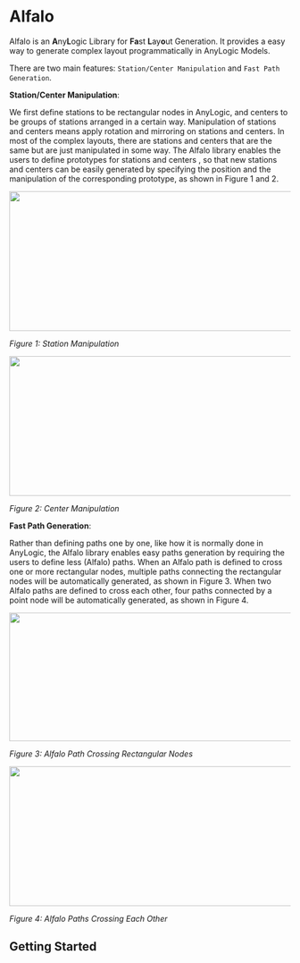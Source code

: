 # Alfalo
Alfalo is an **A**ny**L**ogic Library for **Fa**st **L**ay**o**ut Generation. It provides a easy way to generate complex layout programmatically in AnyLogic Models. 

There are two main features: `Station/Center Manipulation` and `Fast Path Generation`.

**Station/Center Manipulation**:

We first define stations to be rectangular nodes in AnyLogic, and centers to be groups of stations arranged in a certain way. Manipulation of stations and centers means apply rotation and mirroring on stations and centers. In most of the complex layouts, there are stations and centers that are the same but are just manipulated in some way. The Alfalo library enables the users to define prototypes for stations and centers , so that new stations and centers can be easily generated by specifying the position and the manipulation of the corresponding prototype, as shown in Figure 1 and 2. 

<img src="https://github.com/m1ng2e/Alfalo/assets/62451645/3809641e-0f1c-41d4-9259-90e5cb50b196" width="600" height="250">

*Figure 1: Station Manipulation*

<img src="https://github.com/m1ng2e/Alfalo/assets/62451645/46cff1b8-198a-44b4-bb6e-50bfbb60a5f3" width="600" height="250">

*Figure 2: Center Manipulation*

**Fast Path Generation**:

Rather than defining paths one by one, like how it is normally done in AnyLogic, the Alfalo library enables easy paths generation by requiring the users to define less (Alfalo) paths. When an Alfalo path is defined to cross one or more rectangular nodes, multiple paths connecting the rectangular nodes will be automatically generated, as shown in Figure 3. When two Alfalo paths are defined to cross each other, four paths connected by a point node will be automatically generated, as shown in Figure 4.

<img src="https://github.com/m1ng2e/Alfalo/assets/62451645/4c7f804d-045d-40be-b33e-04c63face41e" width="700" height="230">

*Figure 3: Alfalo Path Crossing Rectangular Nodes*

<img src="https://github.com/m1ng2e/Alfalo/assets/62451645/895da81c-bd45-4a7a-b84d-30ea51efe576" width="600" height="250">

*Figure 4: Alfalo Paths Crossing Each Other*

## Getting Started




